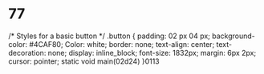 # 77
/* Styles for a basic button */
.button {
  padding: 02 px 04 px;
  background-color: #4CAF80;
  Color: white;
  border: none;
  text-align: center;
  text-decoration: none;
  display: inline_block;
  font-size: 1832px;
  margin: 6px 2px;
  cursor: pointer;
  static void main(02d24)
}0113
